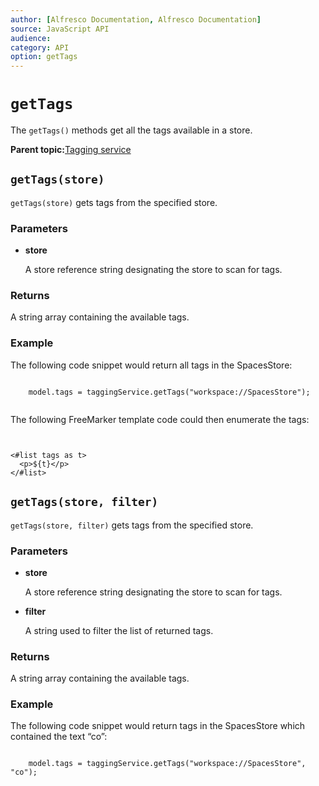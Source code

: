 ```yaml
---
author: [Alfresco Documentation, Alfresco Documentation]
source: JavaScript API
audience: 
category: API
option: getTags
---
```


# `getTags`

The `getTags()` methods get all the tags available in a store.

**Parent topic:**[Tagging service](../references/API-JS-TaggingService.md)

## `getTags(store)`

`getTags(store)` gets tags from the specified store.

### Parameters

-   **store**

    A store reference string designating the store to scan for tags.


### Returns

A string array containing the available tags.

### Example

The following code snippet would return all tags in the SpacesStore:

```

    model.tags = taggingService.getTags("workspace://SpacesStore");          
        
```

The following FreeMarker template code could then enumerate the tags:

```


<#list tags as t>  
  <p>${t}</p>
</#list>

```

## `getTags(store, filter)`

`getTags(store, filter)` gets tags from the specified store.

### Parameters

-   **store**

    A store reference string designating the store to scan for tags.

-   **filter**

    A string used to filter the list of returned tags.


### Returns

A string array containing the available tags.

### Example

The following code snippet would return tags in the SpacesStore which contained the text “co”:

```

    model.tags = taggingService.getTags("workspace://SpacesStore", "co");          
        
```

